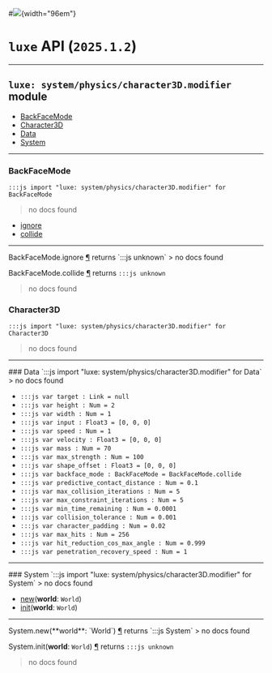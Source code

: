 #![](../../../../../../../../../images/luxe-dark.svg){width="96em"}

# `luxe` API (`2025.1.2`)  


---

## `luxe: system/physics/character3D.modifier` module

- [BackFaceMode](#backfacemode)   
- [Character3D](#character3d)   
- [Data](#data)   
- [System](#system)   

---

### BackFaceMode
`:::js import "luxe: system/physics/character3D.modifier" for BackFaceMode`
> no docs found

- [ignore](#BackFaceMode.ignore)
- [collide](#BackFaceMode.collide)

<hr/>
<endpoint module="luxe: system/physics/character3D.modifier" class="BackFaceMode" signature="ignore"></endpoint>
<signature id="BackFaceMode.ignore">BackFaceMode.ignore
<a class="headerlink" href="#BackFaceMode.ignore" title="Permanent link">¶</a></signature>
<span class='api_ret'>returns</span> `:::js unknown`
> no docs found   

<endpoint module="luxe: system/physics/character3D.modifier" class="BackFaceMode" signature="collide"></endpoint>
<signature id="BackFaceMode.collide">BackFaceMode.collide
<a class="headerlink" href="#BackFaceMode.collide" title="Permanent link">¶</a></signature>
<span class='api_ret'>returns</span> `:::js unknown`
> no docs found   

### Character3D
`:::js import "luxe: system/physics/character3D.modifier" for Character3D`
> no docs found


<hr/>
### Data
`:::js import "luxe: system/physics/character3D.modifier" for Data`
> no docs found

- `:::js var target : Link = null`
- `:::js var height : Num = 2`
- `:::js var width : Num = 1`
- `:::js var input : Float3 = [0, 0, 0]`
- `:::js var speed : Num = 1`
- `:::js var velocity : Float3 = [0, 0, 0]`
- `:::js var mass : Num = 70`
- `:::js var max_strength : Num = 100`
- `:::js var shape_offset : Float3 = [0, 0, 0]`
- `:::js var backface_mode : BackFaceMode = BackFaceMode.collide`
- `:::js var predictive_contact_distance : Num = 0.1`
- `:::js var max_collision_iterations : Num = 5`
- `:::js var max_constraint_iterations : Num = 5`
- `:::js var min_time_remaining : Num = 0.0001`
- `:::js var collision_tolerance : Num = 0.001`
- `:::js var character_padding : Num = 0.02`
- `:::js var max_hits : Num = 256`
- `:::js var hit_reduction_cos_max_angle : Num = 0.999`
- `:::js var penetration_recovery_speed : Num = 1`

<hr/>
### System
`:::js import "luxe: system/physics/character3D.modifier" for System`
> no docs found

- [new](#System.new)(**world**: `World`)
- [init](#System.init)(**world**: `World`)

<hr/>
<endpoint module="luxe: system/physics/character3D.modifier" class="System" signature="new(world : World)"></endpoint>
<signature id="System.new">System.new(**world**: `World`)
<a class="headerlink" href="#System.new" title="Permanent link">¶</a></signature>
<span class='api_ret'>returns</span> `:::js System`
> no docs found   

<endpoint module="luxe: system/physics/character3D.modifier" class="System" signature="init(world : World)"></endpoint>
<signature id="System.init">System.init(**world**: `World`)
<a class="headerlink" href="#System.init" title="Permanent link">¶</a></signature>
<span class='api_ret'>returns</span> `:::js unknown`
> no docs found   

